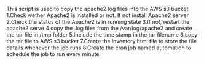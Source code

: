 This script is used to copy  the apache2 log files into the AWS s3 bucket
1.Check wether Apache2 is installed or not. If not install Apache2 server
2.Check the status of the Apache2 is in running state
3.If not, restart the apache2 serve
4.copy the .log files from the /var/log/apache2 and create the tar file in /tmp folder
5.Include the time stamp in the tar filename
6.copy the tar file to AWS s3 bucket
7.Create the inventory.html file to store the file details whenever the job runs
8.Create the cron job named automation to schedule the job to run every minute

